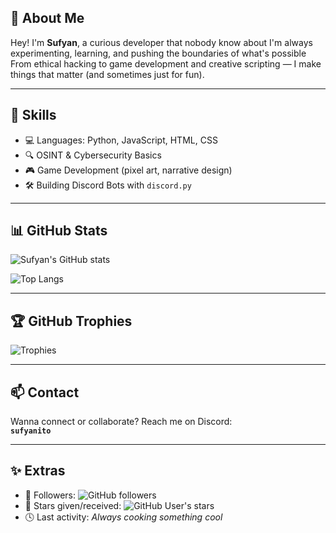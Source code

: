 ## 🌟 About Me

Hey! I'm **Sufyan**, a curious developer that nobody know about
I'm always experimenting, learning, and pushing the boundaries of what's possible  
From ethical hacking to game development and creative scripting — I make things that matter (and sometimes just for fun).

---

## 🧠 Skills

- 💻 Languages: Python, JavaScript, HTML, CSS  
- 🔍 OSINT & Cybersecurity Basics  
- 🎮 Game Development (pixel art, narrative design)  
- 🛠️ Building Discord Bots with `discord.py`  

---

## 📊 GitHub Stats

![Sufyan's GitHub stats](https://github-readme-stats.vercel.app/api?username=sufyaninyo&show_icons=true&theme=radical)

![Top Langs](https://github-readme-stats.vercel.app/api/top-langs/?username=sufyaninyo&layout=compact&theme=radical)

---

## 🏆 GitHub Trophies

![Trophies](https://github-profile-trophy.vercel.app/?username=sufyaninyo&theme=radical&margin-w=10&margin-h=10)

---

## 📫 Contact

Wanna connect or collaborate? Reach me on Discord:  
**`sufyanito`**

---

## ✨ Extras

- 📌 Followers: ![GitHub followers](https://img.shields.io/github/followers/sufyaninyo?label=Followers&style=social)  
- 🌟 Stars given/received: ![GitHub User's stars](https://img.shields.io/github/stars/sufyaninyo?style=social)  
- 🕓 Last activity: _Always cooking something cool_


<!--
**sufyaninyo/sufyaninyo** is a ✨ _special_ ✨ repository because its `README.md` (this file) appears on your GitHub profile.

Here are some ideas to get you started:

- 🔭 I’m currently working on ...
- 🌱 I’m currently learning ...
- 👯 I’m looking to collaborate on ...
- 🤔 I’m looking for help with ...
- 💬 Ask me about ...
- 📫 How to reach me: ...
- 😄 Pronouns: ...
- ⚡ Fun fact: ...
-->
